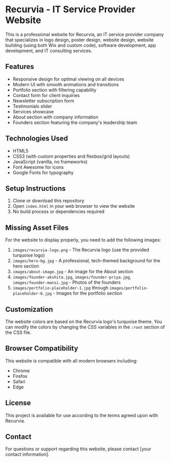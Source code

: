 # Recurvia - IT Service Provider Website

This is a professional website for Recurvia, an IT service provider company that specializes in logo design, poster design, website design, website building (using both Wix and custom code), software development, app development, and IT consulting services.

## Features

- Responsive design for optimal viewing on all devices
- Modern UI with smooth animations and transitions
- Portfolio section with filtering capability
- Contact form for client inquiries
- Newsletter subscription form
- Testimonials slider
- Services showcase
- About section with company information
- Founders section featuring the company's leadership team

## Technologies Used

- HTML5
- CSS3 (with custom properties and flexbox/grid layouts)
- JavaScript (vanilla, no frameworks)
- Font Awesome for icons
- Google Fonts for typography

## Setup Instructions

1. Clone or download this repository
2. Open `index.html` in your web browser to view the website
3. No build process or dependencies required

## Missing Asset Files

For the website to display properly, you need to add the following images:

1. `images/recurvia-logo.png` - The Recurvia logo (use the provided turquoise logo)
2. `images/hero-bg.jpg` - A professional, tech-themed background for the hero section
3. `images/about-image.jpg` - An image for the About section
4. `images/founder-akshita.jpg`, `images/founder-priya.jpg`, `images/founder-mansi.jpg` - Photos of the founders
5. `images/portfolio-placeholder-1.jpg` through `images/portfolio-placeholder-6.jpg` - Images for the portfolio section

## Customization

The website colors are based on the Recurvia logo's turquoise theme. You can modify the colors by changing the CSS variables in the `:root` section of the CSS file.

## Browser Compatibility

This website is compatible with all modern browsers including:
- Chrome
- Firefox
- Safari
- Edge

## License

This project is available for use according to the terms agreed upon with Recurvia.

## Contact

For questions or support regarding this website, please contact [your contact information]. 